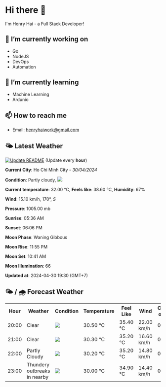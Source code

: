# Hi there 👋

I'm Henry Hai - a Full Stack Developer!

## 🔭 I’m currently working on

- Go
- NodeJS
- DevOps
- Automation

## 🌱 I’m currently learning

- Machine Learning
- Ardunio

## 📫 How to reach me

- Email: <henryhaiwork@gmail.com>

## 🌤️ Latest Weather
[![Update README](https://github.com/henry0hai/henry0hai/actions/workflows/udpateReadme.yml/badge.svg)](https://github.com/henry0hai/henry0hai/actions/workflows/udpateReadme.yml)
(Update every **hour**)
<!-- CURRENT_WEATHER:START -->
**Current City**: Ho Chi Minh City - *30/04/2024*

**Condition**: Partly cloudy, <img src="https://cdn.weatherapi.com/weather/64x64/night/116.png"/>

**Current temperature**: 32.00 °C, **Feels like**: 38.60 °C, **Humidity**: 67%

**Wind**: 15.10 km/h, 170°, *S*

**Pressure**: 1005.00 mb

**Sunrise**: 05:36 AM

**Sunset**: 06:06 PM

**Moon Phase**: Waning Gibbous

**Moon Rise**: 11:55 PM

**Moon Set**: 10:41 AM

**Moon Illumination**: 66

**Updated at**: 2024-04-30 19:30 (GMT+7)<!-- CURRENT_WEATHER:END -->

## 🌤️ / 🌧️ Forecast Weather
<!-- FORECAST_WEATHER:START -->
<table>
		<tr>
			<th>Hour</th>
			<th>Weather</th>
			<th>Condition</th>
			<th>Temperature</th>
			<th>Feel Like</th>
			<th>Wind</th>
			<th>Chance of Rain</th>
		</tr>
				<tr>
					<td>20:00</td>
					<td>Clear </td>
					<td><img src='https://cdn.weatherapi.com/weather/64x64/night/113.png'/></td>
					<td>30.50 °C</td>
					<td>35.40 °C</td>
					<td>22.00 km/h</td>
					<td>0 %</td>
				</tr>
				<tr>
					<td>21:00</td>
					<td>Clear </td>
					<td><img src='https://cdn.weatherapi.com/weather/64x64/night/113.png'/></td>
					<td>30.30 °C</td>
					<td>35.20 °C</td>
					<td>16.60 km/h</td>
					<td>0 %</td>
				</tr>
				<tr>
					<td>22:00</td>
					<td>Partly Cloudy </td>
					<td><img src='https://cdn.weatherapi.com/weather/64x64/night/116.png'/></td>
					<td>30.20 °C</td>
					<td>35.20 °C</td>
					<td>14.80 km/h</td>
					<td>0 %</td>
				</tr>
				<tr>
					<td>23:00</td>
					<td>Thundery outbreaks in nearby</td>
					<td><img src='https://cdn.weatherapi.com/weather/64x64/night/200.png'/></td>
					<td>30.00 °C</td>
					<td>34.90 °C</td>
					<td>14.40 km/h</td>
					<td>0 %</td>
				</tr>
</table>
<!-- FORECAST_WEATHER:END -->

